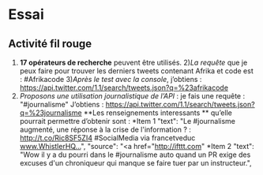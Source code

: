 # Essai
## Activité fil rouge
1) **17 opérateurs de recherche** peuvent être utilisés.
2)*La requête* que je peux faire  pour trouver les derniers tweets contenant Afrika et code est : #Afrikacode
3)_Après le test avec la console_, j’obtiens :
https://api.twitter.com/1.1/search/tweets.json?q=%23afrikacode
4) _Proposons une utilisation journalistique de l’API_ : je fais une requête : "#journalisme"
J’obtiens :
https://api.twitter.com/1.1/search/tweets.json?q=%23journalisme
**Les renseignements interessants ** qu’elle pourrait permettre d’obtenir sont :
*Item 1 "text": "Le #journalisme augmenté, une réponse à la crise de l'information ? : http://t.co/Ric8SF5ZI4 #SocialMedia via francetveduc www.WhistlerHQ…",
"source": "<a href="http://ifttt.com"
*Item 2 "text": "Wow il y a du pourri dans le #journalisme auto quand un PR exige des excuses d'un chroniqueur qui manque se faire tuer par un instructeur.",
	
